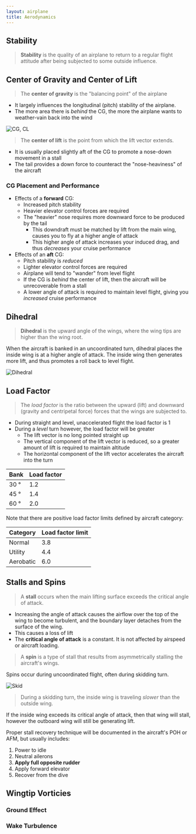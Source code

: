 ```yaml
---
layout: airplane
title: Aerodynamics
---
```


## Stability

> **Stability** is the quality of an airplane to return to a regular flight attitude after being subjected to some outside influence. 

## Center of Gravity and Center of Lift

> The **center of gravity** is the "balancing point" of the airplane

- It largely influences the longitudinal (pitch) stability of the airplane. 
- The more area there is *behind* the CG, the more the airplane wants to weather-vain back into the wind

![CG, CL](https://i.stack.imgur.com/8pHMC.png)

> The **center of lift** is the point from which the lift vector extends.

- It is usually placed slightly aft of the CG to promote a nose-down movement in a stall 
- The tail provides a down force to counteract the "nose-heaviness" of the aircraft

### CG Placement and Performance

- Effects of a **forward** CG: 
	- Increased pitch stability
	- Heavier elevator control forces are required
	- The "heavier" nose requires more downward force to be produced by the tail
		- This downdraft must be matched by lift from the main wing, causes you to fly at a higher angle of attack
		- This higher angle of attack increases your induced drag, and thus *decreases* your cruise performance
- Effects of an **aft** CG:
	- Pitch stability is *reduced*
	- Lighter elevator control forces are required
	- Airplane will tend to "wander" from level flight
	- If the CG is *behind* the center of lift, then the aircraft will be unrecoverable from a stall
	- A lower angle of attack is required to maintain level flight, giving you *increased* cruise performance

## Dihedral

> **Dihedral** is the upward angle of the wings, where the wing tips are higher than the wing root. 

When the aircraft is banked in an uncoordinated turn, dihedral places the inside wing is at a higher angle of attack. The inside wing then generates more lift, and thus promotes a roll back to level flight.

![Dihedral](http://www.boldmethod.com/images/learn-to-fly/aerodynamics/why-your-wings-are-tilted-up-dihedral/dihedral-slip-rear.jpg)

## Load Factor

> The *load factor* is the ratio between the upward (lift) and downward (gravity and centripetal force) forces that the wings are subjected to.

- During straight and level, unaccelerated flight the load factor is 1
- During a *level* turn however, the load factor will be greater
	- The lift vector is no long pointed straight up
	- The vertical component of the lift vector is reduced, so a greater amount of lift is required to maintain altitude
	- The horizontal component of the lift vector accelerates the aircraft into the turn

<table class='ui table'>
	<thead>
	<tr>
		<th>Bank</th>
		<th>Load factor</th>
	</tr>
	</thead>
	<tr>
		<td>30 &deg;</td>
		<td>1.2</td>
	</tr>
	<tr>
		<td>45 &deg;</td>
		<td>1.4</td>
	</tr>
	<tr>
		<td>60 &deg;</td>
		<td>2.0</td>
	</tr>
</table>

Note that there are positive load factor limits defined by aircraft category: 


<table class='ui table'>
	<thead>
	<tr>
		<th>Category</th>
		<th>Load factor limit</th>
	</tr>
	</thead>
	<tr>
		<td>Normal</td>
		<td>3.8</td>
	</tr>
	<tr>
		<td>Utility</td>
		<td>4.4</td>
	</tr>
	<tr>
		<td>Aerobatic</td>
		<td>6.0</td>
	</tr>
</table>

## Stalls and Spins

> A **stall** occurs when the main lifting surface exceeds the critical angle of attack. 

- Increasing the angle of attack causes the airflow over the top of the wing to become turbulent, and the boundary layer detaches from the surface of the wing.
- This causes a loss of lift
- The **critical angle of attack** is a constant. It is not affected by airspeed or aircraft loading. 

> A **spin** is a type of stall that results from asymmetrically stalling the aircraft's wings. 

Spins occur during uncoordinated flight, often during skidding turn. 

![Skid](http://www.boldmethod.com/images/learn-to-fly/aerodynamics/slip-skid/skid-3d.jpg)

> During a skidding turn, the inside wing is traveling *slower* than the outside wing. 

If the inside wing exceeds its critical angle of attack, then that wing will stall, however the outboard wing will still be generating lift. 

Proper stall recovery technique will be documented in the aircraft's POH or AFM, but usually includes:

1. Power to idle
2. Neutral ailerons
3. **Apply full opposite rudder**
4. Apply forward elevator
5. Recover from the dive 


## Wingtip Vorticies

### Ground Effect

### Wake Turbulence

